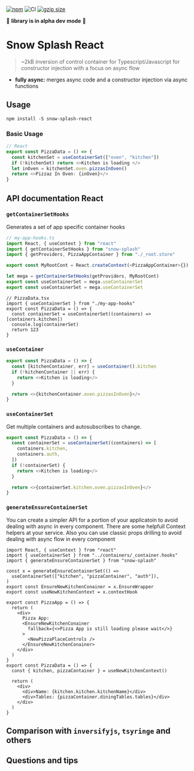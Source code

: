<a href="https://www.npmjs.org/package/snow-splash"><img src="https://img.shields.io/npm/v/snow-splash.svg" alt="npm"></a>
![CI](https://github.com/molszanski/snow-splash/actions/workflows/lib-test.yml/badge.svg)
<a href="https://unpkg.com/snow-splash/dist/snow-splash.modern.js"><img src="https://img.badgesize.io/https://unpkg.com/snow-splash/dist/snow-splash.modern.js?compression=gzip" alt="gzip size"></a>

🚧 **library is in alpha dev mode** 🚧

# Snow Splash React

> ~2kB inversion of control container for Typescript/Javascript for constructor injection with a focus on async flow

- **fully async:** merges async code and a constructor injection via async functions

## Usage

```
npm install -S snow-splash-react
```

### Basic Usage

```ts
// React
export const PizzaData = () => {
  const kitchenSet = useContainerSet(["oven", "kitchen"])
  if (!kitchenSet) return <>Kitchen is loading </>
  let inOven = kitchenSet.oven.pizzasInOven()
  return <>Pizzaz In Oven: {inOven}</>
}
```

## API documentation React

### `getContainerSetHooks`

Generates a set of app specific container hooks

```ts
// my-app-hooks.ts
import React, { useContext } from "react"
import { getContainerSetHooks } from "snow-splash"
import { getProviders, PizzaAppContainer } from "./_root.store"

export const MyRootCont = React.createContext(<PizzaAppContainer>{})

let mega = getContainerSetHooks(getProviders, MyRootCont)
export const useContainerSet = mega.useContainerSet
export const useContainerSet = mega.useContainerSet
```

```tsx
// PizzaData.tsx
import { useContainerSet } from "./my-app-hooks"
export const PizzaData = () => {
  const containerSet = useContainerSet((containers) => [containers.kitchen])
  console.log(containerSet)
  return 123
}
```

### `useContainer`

```ts
export const PizzaData = () => {
  const [kitchenContainer, err] = useContainer().kitchen
  if (!kitchenContainer || err) {
    return <>Kitchen is loading</>
  }

  return <>{kitchenContainer.oven.pizzasInOven}</>
}
```

### `useContainerSet`

Get multiple containers and autosubscribes to change.

```ts
export const PizzaData = () => {
  const containerSet = useContainerSet((containers) => [
    containers.kitchen,
    containers.auth,
  ])
  if (!containerSet) {
    return <>Kitchen is loading</>
  }

  return <>{containerSet.kitchen.oven.pizzasInOven}</>
}
```

###

### `generateEnsureContainerSet`

You can create a simpler API for a portion of your applicatoin to avoid dealing with async in every component. There are some helpfull Context helpers at your service. Also you can use classic props drilling to avoid dealing with async flow in every component

```tsx
import React, { useContext } from "react"
import { useContainerSet } from "../containers/_container.hooks"
import { generateEnsureContainerSet } from "snow-splash"

const x = generateEnsureContainerSet(() =>
  useContainerSet(["kitchen", "pizzaContainer", "auth"]),
)
export const EnsureNewKitchenConainer = x.EnsureWrapper
export const useNewKitchenContext = x.contextHook
```

```tsx
export const PizzaApp = () => {
  return (
    <div>
      Pizza App:
      <EnsureNewKitchenConainer
        fallback={<>Pizza App is still loading please wait</>}
      >
        <NewPizzaPlaceControls />
      </EnsureNewKitchenConainer>
    </div>
  )
}
export const PizzaData = () => {
  const { kitchen, pizzaContainer } = useNewKitchenContext()

  return (
    <div>
      <div>Name: {kitchen.kitchen.kitchenName}</div>
      <div>Tables: {pizzaContainer.diningTables.tables}</div>
    </div>
  )
}
```

## Comparison with `inversifyjs`, `tsyringe` and others

## Questions and tips
